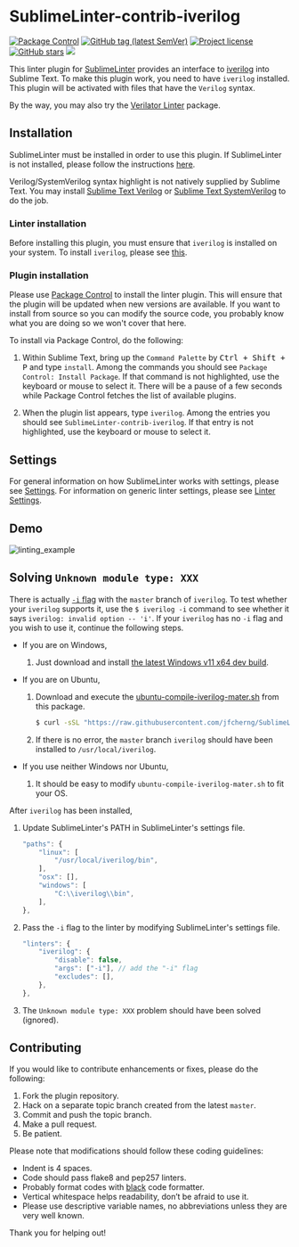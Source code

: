 # SublimeLinter-contrib-iverilog

<a href="https://packagecontrol.io/packages/SublimeLinter-contrib-iverilog"><img alt="Package Control" src="https://img.shields.io/packagecontrol/dt/SublimeLinter-contrib-iverilog"></a>
<a href="https://github.com/jfcherng/SublimeLinter-contrib-iverilog/tags"><img alt="GitHub tag (latest SemVer)" src="https://img.shields.io/github/tag/jfcherng/SublimeLinter-contrib-iverilog?logo=github"></a>
<a href="https://github.com/jfcherng/SublimeLinter-contrib-iverilog/blob/master/LICENSE"><img alt="Project license" src="https://img.shields.io/github/license/jfcherng/SublimeLinter-contrib-iverilog?logo=github"></a>
<a href="https://github.com/jfcherng/SublimeLinter-contrib-iverilog/stargazers"><img alt="GitHub stars" src="https://img.shields.io/github/stars/jfcherng/SublimeLinter-contrib-iverilog?logo=github"></a>
<a href="https://www.paypal.me/jfcherng/5usd" title="Donate to this project using Paypal"><img src="https://img.shields.io/badge/paypal-donate-blue.svg?logo=paypal" /></a>

This linter plugin for [SublimeLinter](https://sublimelinter.readthedocs.org)
provides an interface to [iverilog](http://iverilog.wikia.com/wiki/Main_Page) into Sublime Text.
To make this plugin work, you need to have `iverilog` installed.
This plugin will be activated with files that have the `Verilog` syntax.

By the way, you may also try the 
[Verilator Linter](https://packagecontrol.io/packages/SublimeLinter-contrib-verilator) package.


## Installation

SublimeLinter must be installed in order to use this plugin.
If SublimeLinter is not installed, please follow the instructions
[here](https://sublimelinter.readthedocs.org/en/latest/installation.html).

Verilog/SystemVerilog syntax highlight is not natively supplied by Sublime Text.
You may install [Sublime Text Verilog](https://packagecontrol.io/packages/Verilog) 
or [Sublime Text SystemVerilog](https://packagecontrol.io/packages/SystemVerilog) to do the job.


### Linter installation

Before installing this plugin, you must ensure that `iverilog` is installed on your system.
To install `iverilog`, please see [this](https://iverilog.wikia.com/wiki/Installation_Guide).


### Plugin installation

Please use [Package Control](https://sublime.wbond.net/installation) to install the linter plugin.
This will ensure that the plugin will be updated when new versions are available.
If you want to install from source so you can modify the source code,
you probably know what you are doing so we won't cover that here.

To install via Package Control, do the following:

1. Within Sublime Text, bring up the `Command Palette` by <kbd>Ctrl + Shift + P</kbd> and type `install`.
   Among the commands you should see `Package Control: Install Package`.
   If that command is not highlighted, use the keyboard or mouse to select it.
   There will be a pause of a few seconds while Package Control fetches the list of available plugins.

1. When the plugin list appears, type `iverilog`. Among the entries you should see `SublimeLinter-contrib-iverilog`.
   If that entry is not highlighted, use the keyboard or mouse to select it.


## Settings

For general information on how SublimeLinter works with settings, please see
[Settings](https://sublimelinter.readthedocs.org/en/latest/settings.html).
For information on generic linter settings, please see
[Linter Settings](https://sublimelinter.readthedocs.org/en/latest/linter_settings.html).


## Demo

![linting_example](https://raw.githubusercontent.com/jfcherng/SublimeLinter-contrib-iverilog/gh-pages/images/linting_example.png)


## Solving `Unknown module type: XXX`

There is actually [`-i` flag](https://github.com/steveicarus/iverilog/pull/151) with the `master` branch of `iverilog`.
To test whether your `iverilog` supports it, use the `$ iverilog -i` command to see whether it says `iverilog: invalid option -- 'i'`. If your `iverilog` has no `-i` flag and you wish to use it, continue the following steps.

- If you are on Windows,

  1. Just download and install [the latest Windows v11 x64 dev build](http://bleyer.org/icarus/).

- If you are on Ubuntu,

  1. Download and execute the [ubuntu-compile-iverilog-mater.sh](https://raw.githubusercontent.com/jfcherng/SublimeLinter-contrib-iverilog/master/ubuntu-compile-iverilog-mater.sh) from this package.
     ```bash
     $ curl -sSL "https://raw.githubusercontent.com/jfcherng/SublimeLinter-contrib-iverilog/master/ubuntu-compile-iverilog-mater.sh" | bash
     ```
  1. If there is no error, the `master` branch `iverilog` should have been installed to `/usr/local/iverilog`.

- If you use neither Windows nor Ubuntu,

  1. It should be easy to modify `ubuntu-compile-iverilog-mater.sh` to fit your OS.

After `iverilog` has been installed,

1. Update SublimeLinter's PATH in SublimeLinter's settings file.
   ```js
   "paths": {
       "linux": [
           "/usr/local/iverilog/bin",
       ],
       "osx": [],
       "windows": [
           "C:\\iverilog\\bin",
       ],
   },
   ```

1. Pass the `-i` flag to the linter by modifying SublimeLinter's settings file.
   ```js
   "linters": {
       "iverilog": {
           "disable": false,
           "args": ["-i"], // add the "-i" flag
           "excludes": [],
       },
   },
   ```

1. The `Unknown module type: XXX` problem should have been solved (ignored).


## Contributing

If you would like to contribute enhancements or fixes, please do the following:

1. Fork the plugin repository.
1. Hack on a separate topic branch created from the latest `master`.
1. Commit and push the topic branch.
1. Make a pull request.
1. Be patient.

Please note that modifications should follow these coding guidelines:

- Indent is 4 spaces.
- Code should pass flake8 and pep257 linters.
- Probably format codes with [black](https://github.com/psf/black) code formatter.
- Vertical whitespace helps readability, don’t be afraid to use it.
- Please use descriptive variable names, no abbreviations unless they are very well known.

Thank you for helping out!
